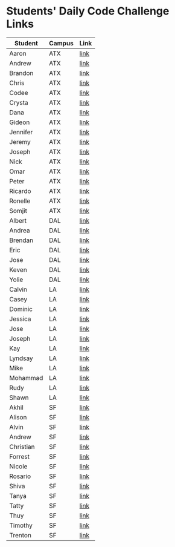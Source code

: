 # Students' Daily Code Challenge Links

|Student|Campus|Link|
|---|---|---|
| Aaron | ATX | [link](https://git.generalassemb.ly/AzStowe/daily-js-code-challenges) |
| Andrew | ATX | [link](https://git.generalassemb.ly/armiscoe/daily-js-code-challenges) |
| Brandon | ATX | [link](https://git.generalassemb.ly/brandonroesler/daily-js-code-challenges) |
| Chris | ATX | [link](https://git.generalassemb.ly/cwill/daily-js-code-challenges) |
| Codee | ATX | [link](https://git.generalassemb.ly/codeeking/daily-js-code-challenges) |
| Crysta | ATX | [link](https://git.generalassemb.ly/crystadavis/daily-js-code-challenges) |
| Dana | ATX | [link](https://git.generalassemb.ly/dhagandev/daily-js-code-challenges) |
| Gideon | ATX | [link](https://git.generalassemb.ly/gideonjr/daily-js-code-challenges) |
| Jennifer | ATX | [link](https://git.generalassemb.ly/jennynm1010/daily-js-code-challenges) |
| Jeremy | ATX | [link](https://git.generalassemb.ly/JeremyGatewood/daily-js-code-challenges) |
| Joseph | ATX | [link](https://git.generalassemb.ly/emerick23/daily-js-code-challenges) |
| Nick | ATX | [link](https://git.generalassemb.ly/nick-bueltel/daily-js-code-challenges) |
| Omar | ATX | [link](https://git.generalassemb.ly/omarclzd/daily-js-code-challenges) |
| Peter | ATX | [link](https://git.generalassemb.ly/peet1126/daily-js-code-challenges) |
| Ricardo | ATX | [link](https://git.generalassemb.ly/rcrdgrc2/daily-js-code-challenges) |
| Ronelle | ATX | [link](https://git.generalassemb.ly/RainMirron/daily-js-code-challenges) |
| Somjit | ATX | [link](https://git.generalassemb.ly/somjit/daily-js-code-challenges) |
| Albert | DAL | [link](https://git.generalassemb.ly/chung972/daily-js-code-challenges) |
| Andrea | DAL | [link](https://git.generalassemb.ly/aflores94/daily-js-code-challenges) |
| Brendan | DAL | [link](https://git.generalassemb.ly/flubbid/daily-js-code-challenges) |
| Eric | DAL | [link](https://git.generalassemb.ly/code-v1/daily-js-code-challenges) |
| Jose | DAL | [link](https://git.generalassemb.ly/Pilotmarques/daily-js-code-challenges) |
| Keven | DAL | [link](https://git.generalassemb.ly/KMolina/daily-js-code-challenges) |
| Yolie | DAL | [link](https://git.generalassemb.ly/yolieloveless/daily-js-code-challenges) |
| Calvin | LA | [link](https://git.generalassemb.ly/calvinfeau/daily-js-code-challenges) |
| Casey | LA | [link](https://git.generalassemb.ly/Brannon-Casey/daily-js-code-challenges) |
| Dominic | LA | [link](https://git.generalassemb.ly/dom808/daily-js-code-challenges) |
| Jessica | LA | [link](https://git.generalassemb.ly/jbokchoi/daily-js-code-challenges) |
| Jose | LA | [link](https://git.generalassemb.ly/ambrociojosec/daily-js-code-challenges) |
| Joseph | LA | [link](https://git.generalassemb.ly/JosephCoburn/daily-js-code-challenges) |
| Kay | LA | [link](https://git.generalassemb.ly/benevina-santiago/daily-js-code-challenges) |
| Lyndsay | LA | [link](https://git.generalassemb.ly/ldr/daily-js-code-challenges) |
| Mike | LA | [link](https://git.generalassemb.ly/butonemike/daily-js-code-challenges) |
| Mohammad | LA | [link](https://git.generalassemb.ly/payam/daily-js-code-challenges) |
| Rudy | LA | [link](https://git.generalassemb.ly/rudyards/daily-js-code-challenges) |
| Shawn | LA | [link](https://git.generalassemb.ly/sgk94/daily-js-code-challenges) |
| Akhil | SF | [link](https://git.generalassemb.ly/akhilnn/daily-js-code-challenges) |
| Alison | SF | [link](https://git.generalassemb.ly/alison-314/daily-code-challenges) |
| Alvin | SF | [link](https://git.generalassemb.ly/mykindofscum/daily-code-challenges) |
| Andrew | SF | [link](https://git.generalassemb.ly/acwilliamson419/daily-code-challenges) |
| Christian | SF | [link](https://git.generalassemb.ly/chriswatson/daily-code-challenges) |
| Forrest | SF | [link](https://git.generalassemb.ly/forrest217/daily-code-challenges) |
| Nicole | SF | [link](https://git.generalassemb.ly/nicolemabe/daily-code-challenges) |
| Rosario | SF | [link](https://git.generalassemb.ly/rosario2112/daily-code-challenges) |
| Shiva | SF | [link](https://git.generalassemb.ly/gebtraze11/daily-js-code-challenges) |
| Tanya | SF | [link](https://git.generalassemb.ly/tanyasadarangani7/daily-code-challenges) |
| Tatty | SF | [link](https://git.generalassemb.ly/tattyklass/daily-code-challenges) |
| Thuy | SF | [link](https://git.generalassemb.ly/hellothuy/daily-code-challenges) |
| Timothy | SF | [link](https://git.generalassemb.ly/DesignAway2Play/daily-js-code-challenges) |
| Trenton | SF | [link](https://git.generalassemb.ly/trentblackwell/daily-code-challenges) |